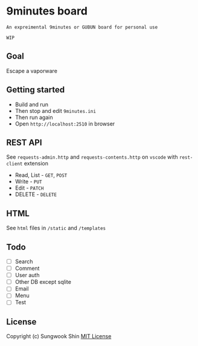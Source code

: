 # 9minutes board

```
An expreimental 9minutes or GUBUN board for personal use

WIP
```

## Goal

Escape a vaporware


## Getting started

* Build and run
* Then stop and edit `9minutes.ini`
* Then run again
* Open `http://localhost:2510` in browser


## REST API

See `requests-admin.http` and `requests-contents.http` on `vscode` with `rest-client` extension

* Read, List - `GET`, `POST`
* Write - `PUT`
* Edit - `PATCH`
* DELETE - `DELETE`


## HTML

See `html` files in `/static` and `/templates`


## Todo
- [ ] Search
- [ ] Comment
- [ ] User auth
- [ ] Other DB except sqlite
- [ ] Email
- [ ] Menu
- [ ] Test

## License
Copyright (c) Sungwook Shin
[MIT License](http://www.opensource.org/licenses/MIT)
